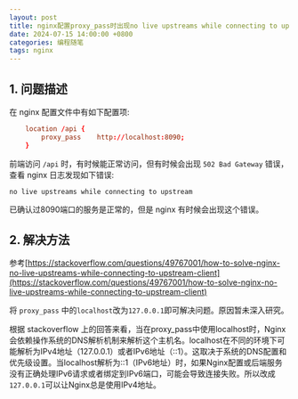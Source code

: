 ```yaml
---
layout: post
title: nginx配置proxy_pass时出现no live upstreams while connecting to upstream
date: 2024-07-15 14:00:00 +0800
categories: 编程随笔
tags: nginx
---
```


## 1. 问题描述
在 nginx 配置文件中有如下配置项:
```conf
    location /api {
        proxy_pass    http://localhost:8090;
    }
```
前端访问 `/api` 时，有时候能正常访问，但有时候会出现 `502 Bad Gateway` 错误，查看 nginx 日志发现如下错误:
```
no live upstreams while connecting to upstream
```

已确认过8090端口的服务是正常的，但是 nginx 有时候会出现这个错误。

## 2. 解决方法
参考[https://stackoverflow.com/questions/49767001/how-to-solve-nginx-no-live-upstreams-while-connecting-to-upstream-client](https://stackoverflow.com/questions/49767001/how-to-solve-nginx-no-live-upstreams-while-connecting-to-upstream-client)

将 `proxy_pass` 中的`localhost`改为`127.0.0.1`即可解决问题。原因暂未深入研究。

根据 stackoverflow 上的回答来看，当在proxy_pass中使用localhost时，Nginx会依赖操作系统的DNS解析机制来解析这个主机名。localhost在不同的环境下可能解析为IPv4地址（127.0.0.1）或者IPv6地址（::1）。这取决于系统的DNS配置和优先级设置。当localhost解析为::1（IPv6地址）时，如果Nginx配置或后端服务没有正确处理IPv6请求或者绑定到IPv6端口，可能会导致连接失败。所以改成`127.0.0.1`可以让Nginx总是使用IPv4地址。
